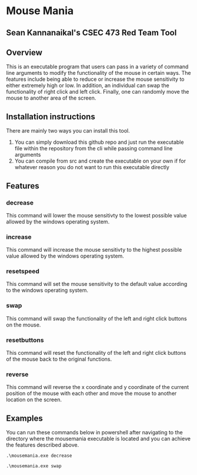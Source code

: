 # Mouse Mania
## Sean Kannanaikal's CSEC 473 Red Team Tool

## Overview

This is an executable program that users can pass in a variety of command line arguments to modify the functionality of the mouse in certain ways.  The features include being able to reduce or increase the mouse sensitivity to either extremely high or low.  In addition, an individual can swap the functionality of right click and left click.  Finally, one can randomly move the mouse to another area of the screen.

## Installation instructions

There are mainly two ways you can install this tool.

  1. You can simply download this github repo and just run the executable file within the repository from the cli while passing command line arguments
  2. You can compile from src and create the executable on your own if for whatever reason you do not want to run this executable directly

## Features

### decrease
This command will lower the mouse sensitivty to the lowest possible value allowed by the windows operating system.

### increase
This command will increase the mouse sensitivty to the highest possible value allowed by the windows operating system.

### resetspeed
This command will set the mouse sensitivity to the default value according to the windows operating system.

### swap
This command will swap the functionality of the left and right click buttons on the mouse.

### resetbuttons
This command will reset the functionality of the left and right click buttons of the mouse back to the original functions.

### reverse
This command will reverse the x coordinate and y coordinate of the current position of the mouse with each other and move the mouse to another location on the screen.

## Examples

You can run these commands below in powershell after navigating to the directory where the mousemania executable is located and you can achieve the features described above.

```
.\mousemania.exe decrease
```

```
.\mousemania.exe swap
```
